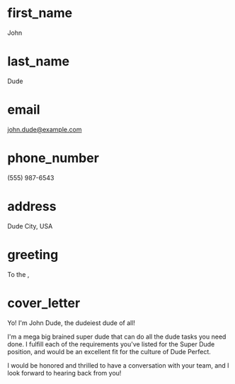 # first_name
John

# last_name
Dude

# email
john.dude@example.com

# phone_number
(555) 987-6543

# address
Dude City, USA

# greeting
To the <HIRING MANAGER>,

# cover_letter
Yo! I'm John Dude, the dudeiest dude of all!

I'm a mega big brained super dude that can do all the dude tasks you need done. I fulfill each of the requirements you've listed for the Super Dude position, and would be an excellent fit for the culture of Dude Perfect.

I would be honored and thrilled to have a conversation with your team, and I look forward to hearing back from you!